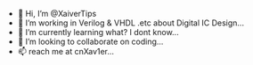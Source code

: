 - 👋 Hi, I’m @XaiverTips
- 👀 I’m working in Verilog & VHDL .etc about Digital IC Design...
- 🌱 I’m currently learning what? I dont know...
- 💞️ I’m looking to collaborate on coding...
- 📫 reach me at cnXav1er...
